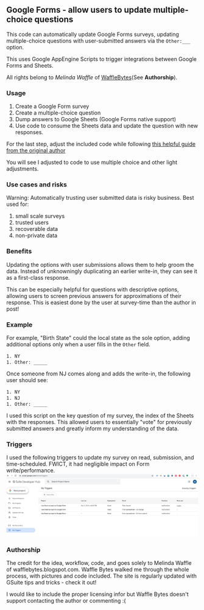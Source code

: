 ## Google Forms - allow users to update multiple-choice questions
This code can automatically update Google Forms surveys, updating multiple-choice questions with user-submitted answers via the `Other:___` option. 

This uses Google AppEngine Scripts to trigger integrations between Google Forms and Sheets.

All rights belong to _Melinda Waffle_ of [WaffleBytes](http://wafflebytes.blogspot.com/)(See **Authorship**).

### Usage
1. Create a Google Form survey
1. Create a multiple-choice question
1. Dump answers to Google Sheets (Google Forms native support)
1. Use code to consume the Sheets data and update the question with new responses.

For the last step, adjust the included code while following [this helpful guide from the original author](http://wafflebytes.blogspot.com/2018/12/google-script-revisiting-making-form.html)

You will see I adjusted to code to use multiple choice and other light adjustments.

### Use cases and risks
Warning: Automatically trusting user submitted data is risky business. Best used for:
1. small scale surveys
1. trusted users
1. recoverable data
1. non-private data

### Benefits
Updating the options with user submissions allows them to help groom the data. Instead of unknowningly duplicating an earlier write-in, they can see it as a first-class response.

This can be especially helpful for questions with descriptive options, allowing users to screen previous answers for approximations of their response. This is easiest done by the user at survey-time than the author in post!

### Example
For example, "Birth State" could the local state as the sole option, adding additional options only when a user fills in the `Other` field.

```
1. NY
1. Other: _____
```

Once someone from NJ comes along and adds the write-in, the following user should see:

```
1. NY
1. NJ
1. Other: _____
```

I used this script on the key question of my survey, the index of the Sheets with the responses. This allowed users to essentially "vote" for previously submitted answers and greatly inform my understanding of the data.

### Triggers
I used the following triggers to update my survey on read, submission, and time-scheduled. FWICT, it had negligible impact on Form write/performance.
![](triggers.png)

### Authorship
The credit for the idea, workflow, code, and goes solely to Melinda Waffle of wafflebytes.blogspot.com. Waffle Bytes walked me through the whole process, with pictures and code included. The site is regularly updated with GSuite tips and tricks - check it out!

I would like to include the proper licensing infor but Waffle Bytes doesn't support contacting the author or commenting :(
